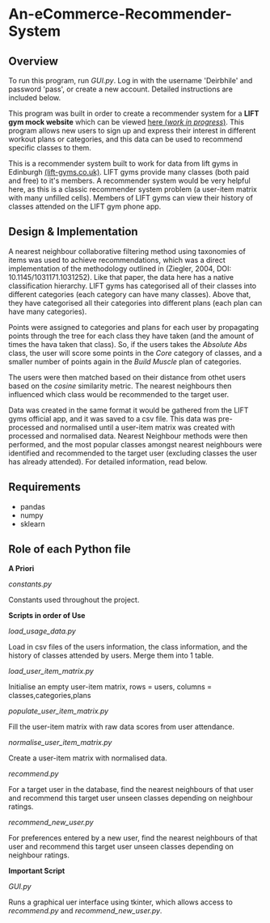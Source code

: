 # An-eCommerce-Recommender-System

## Overview

To run this program, run *GUI.py*. Log in with the username 'Deirbhile' and password 'pass', or create a new account. Detailed instructions are included below.

This program was built in order to create a recommender system for a **LIFT gym mock website** which can be viewed [here (*work in progress*)](https://github.com/feiIin/django-ecommerce/tree/jymbud_recommend).
This program allows new users to sign up and express their interest in different workout plans or categories, and this data can be used to 
recommend specific classes to them.

This is a recommender system built to work for data from lift gyms in Edinburgh [(lift-gyms.co.uk)](lift-gyms.co.uk). LIFT gyms provide many classes (both
paid and free) to it's members. A recommender system would be very helpful here, as this is a classic recommender system problem (a
user-item matrix with many unfilled cells). Members of LIFT gyms can view their history of classes attended on the LIFT gym phone app.

## Design & Implementation

A nearest neighbour collaborative filtering method using taxonomies of items was used to achieve recommendations, which was a direct
implementation of the methodology outlined in (Ziegler, 2004, DOI: 10.1145/1031171.1031252). Like that paper, the data here has a native
classification hierarchy. LIFT gyms has categorised all of their classes into different categories (each category can have many classes).
Above that, they have categorised all their categories into different plans (each plan can have many categories). 

Points were assigned to categories and plans for each user by propagating points through the tree for each class they have taken (and the
amount of times the hava taken that class). So, if the users takes the *Absolute Abs* class, the user will score some points in the 
*Core* category of classes, and a smaller number of points again in the *Build Muscle* plan of categories.

The users were then matched based on their distance from othet users based on the *cosine* similarity metric. The nearest neighbours
then influenced which class would be recommended to the target user.

Data was created in the same format it would be gathered from the LIFT gyms official app, and it was saved to a csv file. This data was
pre-processed and normalised until a user-item matrix was created with processed and normalised data. Nearest Neighbour methods were then
performed, and the most popular classes amongst nearest neighbours were identified and recommended to the target user (excluding classes
the user has already attended). For detailed information, read below.


## Requirements
- pandas
- numpy
- sklearn


## Role of each Python file

**A Priori**

*constants.py*

Constants used throughout the project.

**Scripts in order of Use**

*load_usage_data.py*

Load in csv files of the users information, the class information, and the history of classes attended by users. Merge them into 1 table.

*load_user_item_matrix.py*

Initialise an empty user-item matrix, rows = users, columns = classes,categories,plans

*populate_user_item_matrix.py*

Fill the user-item matrix with raw data scores from user attendance.

*normalise_user_item_matrix.py*

Create a user-item matrix with normalised data.

*recommend.py*

For a target user in the database, find the nearest neighbours of that user and recommend this target user unseen classes depending on neighbour ratings.

*recommend_new_user.py*

For preferences entered by a new user, find the nearest neighbours of that user and recommend this target user unseen classes depending on neighbour ratings.

**Important Script**

*GUI.py*

Runs a graphical uer interface using tkinter, which allows access to *recommend.py* and *recommend_new_user.py*.
